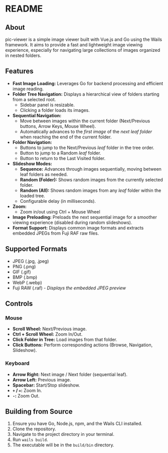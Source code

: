 # README

## About
pic-viewer is a simple image viewer built with Vue.js and Go using the Wails framework. It aims to provide a fast and lightweight image viewing experience, especially for navigating large collections of images organized in nested folders.

## Features
- **Fast Image Loading:** Leverages Go for backend processing and efficient image reading.
- **Folder Tree Navigation:** Displays a hierarchical view of folders starting from a selected root.
    - Sidebar panel is resizable.
    - Clicking a folder loads its images.
- **Sequential Navigation:**
    - Move between images within the current folder (Next/Previous buttons, Arrow Keys, Mouse Wheel).
    - Automatically advances to the *first image* of the *next leaf folder* when reaching the end of the current folder.
- **Folder Navigation:**
    - Buttons to jump to the Next/Previous *leaf* folder in the tree order.
    - Button to jump to a Random *leaf* folder.
    - Button to return to the Last Visited folder.
- **Slideshow Modes:**
    - **Sequence:** Advances through images sequentially, moving between leaf folders as needed.
    - **Random (Folder):** Shows random images from the currently selected folder.
    - **Random (All):** Shows random images from any *leaf* folder within the loaded tree.
    - Configurable delay (in milliseconds).
- **Zoom:**
    - Zoom in/out using Ctrl + Mouse Wheel
- **Image Preloading:** Preloads the next sequential image for a smoother viewing experience (disabled during random slideshows).
- **Format Support:** Displays common image formats and extracts embedded JPEGs from Fuji RAF raw files.

## Supported Formats
- JPEG (.jpg, .jpeg)
- PNG (.png)
- GIF (.gif)
- BMP (.bmp)
- WebP (.webp)
- Fuji RAW (.raf) - *Displays the embedded JPEG preview*

## Controls

### Mouse
- **Scroll Wheel:** Next/Previous image.
- **Ctrl + Scroll Wheel:** Zoom In/Out.
- **Click Folder in Tree:** Load images from that folder.
- **Click Buttons:** Perform corresponding actions (Browse, Navigation, Slideshow).

### Keyboard
- **Arrow Right:** Next image / Next folder (sequential leaf).
- **Arrow Left:** Previous image.
- **Spacebar:** Start/Stop slideshow.
- **`+` / `=`:** Zoom In.
- **`-`:** Zoom Out.

## Building from Source
1. Ensure you have Go, Node.js, npm, and the Wails CLI installed.
2. Clone the repository.
3. Navigate to the project directory in your terminal.
4. Run `wails build`.
5. The executable will be in the `build/bin` directory.
